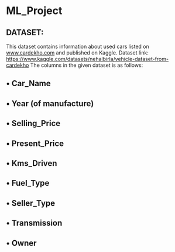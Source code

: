 # ML_Project

## DATASET:
This dataset contains information about used cars listed on www.cardekho.com and published on Kaggle. Dataset link: https://www.kaggle.com/datasets/nehalbirla/vehicle-dataset-from-cardekho
The columns in the given dataset is as follows:
## •	Car_Name
## •	Year (of manufacture)
## •	Selling_Price
## •	Present_Price
## •	Kms_Driven
## •	Fuel_Type
## •	Seller_Type
## •	Transmission
## •	Owner
